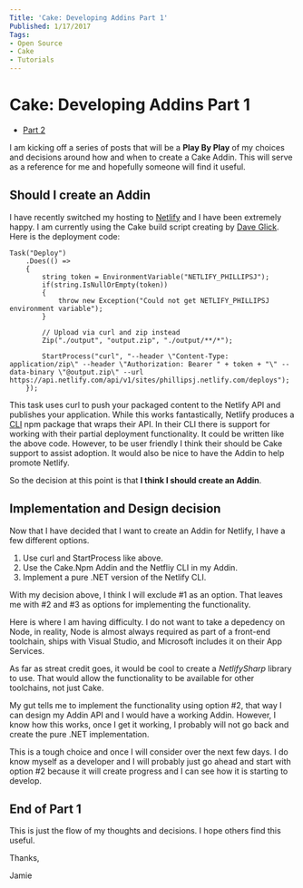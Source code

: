 ```yaml
---
Title: 'Cake: Developing Addins Part 1'
Published: 1/17/2017
Tags:
- Open Source
- Cake
- Tutorials
---
```


# Cake: Developing Addins Part 1

* [Part 2](http://www.phillipsj.net/posts/cake-developing-addins-part-2)

I am kicking off a series of posts that will be a **Play By Play** of my choices and decisions around how and when to create a Cake Addin. This will serve as a reference for me and hopefully someone will find it useful.

## Should I create an Addin

I have recently switched my hosting to [Netlify](https://www.netlify.com) and I have been extremely happy. I am currently using the Cake build script creating by [Dave Glick](https://daveaglick.com/).  Here is the deployment code:

```
Task("Deploy")
    .Does(() =>
    {
        string token = EnvironmentVariable("NETLIFY_PHILLIPSJ");
        if(string.IsNullOrEmpty(token))
        {
            throw new Exception("Could not get NETLIFY_PHILLIPSJ environment variable");
        }
   
        // Upload via curl and zip instead
        Zip("./output", "output.zip", "./output/**/*");

        StartProcess("curl", "--header \"Content-Type: application/zip\" --header \"Authorization: Bearer " + token + "\" --data-binary \"@output.zip\" --url https://api.netlify.com/api/v1/sites/phillipsj.netlify.com/deploys");
    });
```

This task uses curl to push your packaged content to the Netlify API and publishes your application. While this works fantastically, Netlify produces a [CLI](https://github.com/netlify/netlify-cli) npm package that wraps their API.  In their CLI there is support for working with their partial deployment functionality. It could be written like the above code. However, to be user friendly I think their should be Cake support to assist adoption. It would also be nice to have the Addin to help promote Netlify. 

So the decision at this point is that **I think I should create an Addin**.

## Implementation and Design decision

Now that I have decided that I want to create an Addin for Netlify, I have a few different options.

1.  Use curl and StartProcess like above.
2.  Use the Cake.Npm Addin and the Netfliy CLI in my Addin.
3.  Implement a pure .NET version of the Netlify CLI.

With my decision above, I think I will exclude #1 as an option. That leaves me with #2 and #3 as options for implementing the functionality. 

Here is where I am having difficulty. I do not want to take a depedency on Node, in reality, Node is almost always required as part of a front-end toolchain, ships with Visual Studio, and Microsoft includes it on their App Services. 

As far as streat credit goes, it would be cool to create a *NetlifySharp* library to use. That would allow the functionality to be available for other toolchains, not just Cake.  

My gut tells me to implement the functionality using option #2, that way I can design my Addin API and I would have a working Addin. However, I know how this works, once I get it working, I probably will not go back and create the pure .NET implementation.

This is a tough choice and once I will consider over the next few days. I do know myself as a developer and I will probably just go ahead and start with option #2 because it will create progress and I can see how it is starting to develop.

## End of Part 1

This is just the flow of my thoughts and decisions.  I hope others find this useful.

Thanks,

Jamie 
